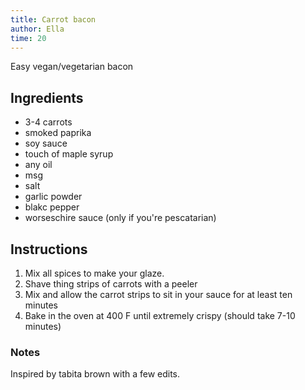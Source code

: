 ```yaml
---
title: Carrot bacon
author: Ella
time: 20
---
```


Easy vegan/vegetarian bacon 

<section markdown="1">

## Ingredients

- 3-4 carrots
- smoked paprika
- soy sauce
- touch of maple syrup
- any oil
- msg
- salt
- garlic powder
- blakc pepper
- worseschire sauce (only if you're pescatarian)

</section>

## Instructions

1. Mix all spices to make your glaze.
2. Shave thing strips of carrots with a peeler
3. Mix and allow the carrot strips to sit in your sauce for at least ten minutes
4. Bake in the oven at 400 F until extremely crispy (should take 7-10 minutes)

### Notes

Inspired by tabita brown with a few edits. 

